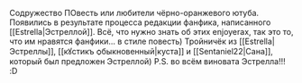 Содружество ПОвесть или любители чёрно-оранжевого ютуба. Появились в результате процесса редакции фанфика, написанного [[Estrella|Эстреллой]]. Всё, что нужно знать об этих enjoyerах, так это то, что им нравятся фанфики... в стиле повесть)
Тройничёк из [[Estrella|Эстреллы]], [[кꙋстикъ ѻбыкновенный|куста]] и [[Sentaniel22|Сана]], который был предложен Эстреллой)
P.S. во всём виновата Эстрелла!!! :D